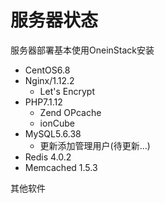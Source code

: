 # 服务器状态

服务器部署基本使用OneinStack安装

* CentOS6.8
* Nginx/1.12.2
  * Let's Encrypt
* PHP7.1.12
  * Zend OPcache
  * ionCube
* MySQL5.6.38
  * 更新添加管理用户\(待更新...\)
* Redis 4.0.2
* Memcached 1.5.3

其他软件

